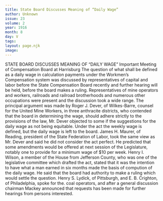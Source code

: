 ```yaml
---
title: State Board Discusses Meaning of “Daily Wage”
author: Unknown
issue: 23
volume: 2
year: 1916
month: 8
day: V
tags:
layout: page.njk
image:
---
```

STATE BOARD DISCUSSES MEANING OF “DAILY WAGE”    Important Meeting of Compensation Board at Harrisburg       The question of what shall be defined as a daily wage in calculation payments under the Workmen’s Compensation system was discussed by representatives of capital and labor before the State Compensation Board recently and further hearing will be held, before the board makes a ruling. Representatives of mine operators and workers, railroads and railroad brotherhoods and numerous other occupations were present and the discussion took a wide range.       The principal argument was made by Roger J. Dever, of Wilkes-Barre, counsel for the United Mine Workers, in three anthracite districts, who contended that the board in determining the wage, should adhere strictly to the provisions of the law, Mr. Dever objected to some if the suggestions for the daily wage as not being equitable. Under the act the weekly wage is defined, but the daily wage is left to the board.       James H. Maurer, of Reading, president of the State Federation of Labor, took the same view as Mr. Dever and said he did not consider the act perfect. He predicted that some amendments would be offered at next session of the Legislature, notably one to provide for a minimum wage of $10 per week.       Henry I. Wilson, a member of the House from Jefferson County, who was one of the legislative committee which drafted the act, stated that it was the intention to have what a man earned in six months made the basis of compution of the daily wage. He said that the board had authority to make a ruling which would settle the question.       Henry S. Lydick, of Pittsburgh, and E. B. Crighton, of Philadelphia, spoke for the. coal operators, and after a general discussion chairman Mackey announced that requests has been made for further hearings from persons interested. 

